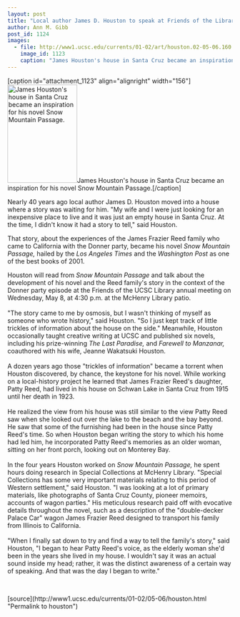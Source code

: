 ```yaml
---
layout: post
title: "Local author James D. Houston to speak at Friends of the Library event"
author: Ann M. Gibb
post_id: 1124
images:
  - file: http://www1.ucsc.edu/currents/01-02/art/houston.02-05-06.160.jpg
    image_id: 1123
    caption: "James Houston's house in Santa Cruz became an inspiration for his novel Snow Mountain Passage."
---
```


[caption id="attachment_1123" align="alignright" width="156"]<a href="http://localhost/mysite/wp-content/uploads/2002/05/houston.02-05-06.160.jpg"><img class="size-full wp-image-1123" src="http://localhost/mysite/wp-content/uploads/2002/05/houston.02-05-06.160.jpg" alt="James Houston's house in Santa Cruz became an inspiration for his novel Snow Mountain Passage." width="156" height="220" /></a>James Houston's house in Santa Cruz became an inspiration for his novel Snow Mountain Passage.[/caption]
<p>
  Nearly 40 years ago local author James D. Houston moved into a house where a story was waiting for him. "My wife and I were just looking for an inexpensive place to live and it was just an empty house in Santa Cruz. At the time, I didn't know it had a story to tell," said Houston.
</p>That story, about the experiences of the James Frazier Reed family who came to California with the Donner party, became his novel <i>Snow Mountain Passage,</i> hailed by the <i>Los Angeles Times</i> and the <i>Washington Post</i> as one of the best books of 2001<i>.</i>
<p>
  Houston will read from <i>Snow Mountain Passage</i> and talk about the development of his novel and the Reed family's story in the context of the Donner party episode at the Friends of the UCSC Library annual meeting on Wednesday, May 8, at 4:30 p.m. at the McHenry Library patio.<br>
  <br>
  "The story came to me by osmosis, but I wasn't thinking of myself as someone who wrote history," said Houston. "So I just kept track of little trickles of information about the house on the side." Meanwhile, Houston occasionally taught creative writing at UCSC and published six novels, including his prize-winning <i>The Last Paradise,</i> and <i>Farewell to Manzanar,</i> coauthored with his wife, Jeanne Wakatsuki Houston.<br>
  <br>
  A dozen years ago those "trickles of information" became a torrent when Houston discovered, by chance, the keystone for his novel. While working on a local-history project he learned that James Frazier Reed's daughter, Patty Reed, had lived in his house on Schwan Lake in Santa Cruz from 1915 until her death in 1923.<br>
  <br>
  He realized the view from his house was still similar to the view Patty Reed saw when she looked out over the lake to the beach and the bay beyond. He saw that some of the furnishing had been in the house since Patty Reed's time. So when Houston began writing the story to which his home had led him, he incorporated Patty Reed's memories as an older woman, sitting on her front porch, looking out on Monterey Bay.<br>
  <br>
  In the four years Houston worked on <i>Snow Mountain Passage,</i> he spent hours doing research in Special Collections at McHenry Library. "Special Collections has some very important materials relating to this period of Western settlement," said Houston. "I was looking at a lot of primary materials, like photographs of Santa Cruz County, pioneer memoirs, accounts of wagon parties." His meticulous research paid off with evocative details throughout the novel, such as a description of the "double-decker Palace Car" wagon James Frazier Reed designed to transport his family from Illinois to California.<br>
  <br>
  "When I finally sat down to try and find a way to tell the family's story," said Houston, "I began to hear Patty Reed's voice, as the elderly woman she'd been in the years she lived in my house. I wouldn't say it was an actual sound inside my head; rather, it was the distinct awareness of a certain way of speaking. And that was the day I began to write."
</p>
<p>
  <br>

</p>
<p>

</p>
[source](http://www1.ucsc.edu/currents/01-02/05-06/houston.html "Permalink to houston")
